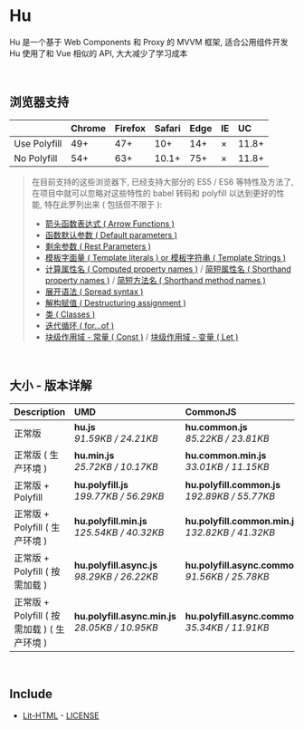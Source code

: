 # Hu
Hu 是一个基于 Web Components 和 Proxy 的 MVVM 框架, 适合公用组件开发<br>
Hu 使用了和 Vue 相似的 API, 大大减少了学习成本

<br>

## 浏览器支持

|              | Chrome | Firefox | Safari | Edge | IE | UC    |
| :-           | :-     | :-      | :-     | :-   | :- | :-    |
| Use Polyfill | 49+    | 47+     | 10+    | 14+  | ×  | 11.8+ |
| No Polyfill  | 54+    | 63+     | 10.1+  | 75+  | ×  | 11.8+ |

> 在目前支持的这些浏览器下, 已经支持大部分的 ES5 / ES6 等特性及方法了,<br>
> 在项目中就可以忽略对这些特性的 babel 转码和 polyfill 以达到更好的性能, 特在此罗列出来 ( 包括但不限于 ): <br>
  > - [箭头函数表达式 ( Arrow Functions )](https://developer.mozilla.org/zh-CN/docs/Web/JavaScript/Reference/Functions/Arrow_functions)
  > - [函数默认参数 ( Default parameters )](https://developer.mozilla.org/zh-CN/docs/Web/JavaScript/Reference/Functions/Default_parameters)
  > - [剩余参数 ( Rest Parameters )](https://developer.mozilla.org/zh-CN/docs/Web/JavaScript/Reference/Functions/Rest_parameters)
  > - [模板字面量 ( Template literals ) or 模板字符串 ( Template Strings )](https://developer.mozilla.org/zh-CN/docs/Web/JavaScript/Reference/template_strings)
  > - [计算属性名 ( Computed property names )](https://developer.mozilla.org/zh-CN/docs/Web/JavaScript/Reference/Operators/Object_initializer#计算属性名) / [简短属性名 ( Shorthand property names )](https://developer.mozilla.org/zh-CN/docs/Web/JavaScript/Reference/Operators/Object_initializer#属性定义) / [简短方法名 ( Shorthand method names )](https://developer.mozilla.org/zh-CN/docs/Web/JavaScript/Reference/Operators/Object_initializer#方法定义)
  > - [展开语法 ( Spread syntax )](https://developer.mozilla.org/zh-CN/docs/Web/JavaScript/Reference/Operators/Spread_syntax)
  > - [解构赋值 ( Destructuring assignment )](https://developer.mozilla.org/zh-CN/docs/Web/JavaScript/Reference/Operators/Destructuring_assignment)
  > - [类 ( Classes )](https://developer.mozilla.org/zh-CN/docs/Web/JavaScript/Reference/Classes)
  > - [迭代循环 ( for...of )](https://developer.mozilla.org/zh-CN/docs/Web/JavaScript/Reference/Statements/for...of)
  > - [块级作用域 - 常量 ( Const )](https://developer.mozilla.org/zh-CN/docs/Web/JavaScript/Reference/Statements/const) / [块级作用域 - 变量 ( Let )](https://developer.mozilla.org/zh-CN/docs/Web/JavaScript/Reference/Statements/let)

<br>

## 大小 - 版本详解
| Description | UMD | CommonJS | ES Module |
| :- | :- | :- | :- |
| 正常版 | **hu.js**<br>*91.59KB / 24.21KB* | **hu.common.js**<br>*85.22KB / 23.81KB* | **hu.esm.js**<br>*85.20KB / 23.79KB* |
| 正常版 ( 生产环境 ) | **hu.min.js**<br>*25.72KB / 10.17KB* | **hu.common.min.js**<br>*33.01KB / 11.15KB* | **hu.esm.min.js**<br>*25.56KB / 10.10KB* |
| 正常版 + Polyfill | **hu.polyfill.js**<br>*199.77KB / 56.29KB* | **hu.polyfill.common.js**<br>*192.89KB / 55.77KB* | **hu.polyfill.esm.js**<br>*192.87KB / 55.76KB* |
| 正常版 + Polyfill ( 生产环境 ) | **hu.polyfill.min.js**<br>*125.54KB / 40.32KB* | **hu.polyfill.common.min.js**<br>*132.82KB / 41.32KB* | **hu.polyfill.esm.min.js**<br>*125.37KB / 40.25KB* |
| 正常版 + Polyfill ( 按需加载 ) | **hu.polyfill.async.js**<br>*98.29KB / 26.22KB* | **hu.polyfill.async.common.js**<br>*91.56KB / 25.78KB* | **hu.polyfill.async.esm.js**<br>*91.55KB / 25.77KB* |
| 正常版 + Polyfill ( 按需加载 ) ( 生产环境 ) | **hu.polyfill.async.min.js**<br>*28.05KB / 10.95KB* | **hu.polyfill.async.common.min.js**<br>*35.34KB / 11.91KB* | **hu.polyfill.async.esm.min.js**<br>*27.88KB / 10.88KB* |

<br>

## Include
  - [Lit-HTML](https://github.com/Polymer/lit-html) \- [LICENSE](https://github.com/Polymer/lit-html/blob/master/LICENSE)